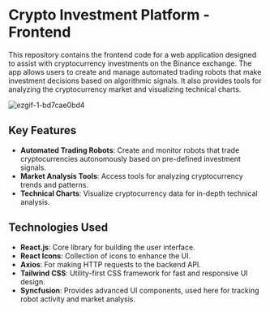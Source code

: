 # Crypto Investment Platform - Frontend

This repository contains the frontend code for a web application designed to assist with cryptocurrency investments on the Binance exchange. The app allows users to create and manage automated trading robots that make investment decisions based on algorithmic signals. It also provides tools for analyzing the cryptocurrency market and visualizing technical charts.

![ezgif-1-bd7cae0bd4](https://github.com/user-attachments/assets/53a646b2-10e6-4e8d-a9f3-ad15b7e1ebab)


## Key Features
- **Automated Trading Robots**: Create and monitor robots that trade cryptocurrencies autonomously based on pre-defined investment signals.
- **Market Analysis Tools**: Access tools for analyzing cryptocurrency trends and patterns.
- **Technical Charts**: Visualize cryptocurrency data for in-depth technical analysis.

## Technologies Used
- **React.js**: Core library for building the user interface.
- **React Icons**: Collection of icons to enhance the UI.
- **Axios**: For making HTTP requests to the backend API.
- **Tailwind CSS**: Utility-first CSS framework for fast and responsive UI design.
- **Syncfusion**: Provides advanced UI components, used here for tracking robot activity and market analysis.
